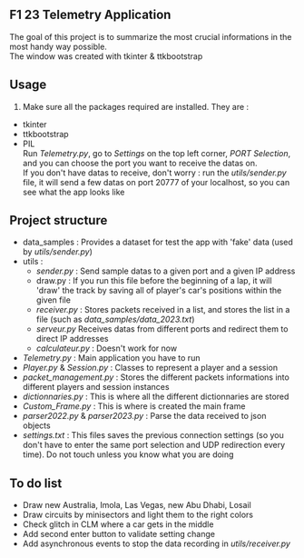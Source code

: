 ## F1 23 Telemetry Application

The goal of this project is to summarize the most crucial informations in the most handy way possible. \
The window was created with tkinter & ttkbootstrap

## Usage
1. Make sure all the packages required are installed. They are :
- tkinter
- ttkbootstrap
- PIL \
Run *Telemetry.py*, go to *Settings* on the top left corner, *PORT Selection*, and you can choose the port you want to receive the datas on. \
If you don't have datas to receive, don't worry : run the *utils/sender.py* file, it will send a few datas on port 20777 of your localhost, so you can see what the app looks like

## Project structure
* data_samples : Provides a dataset for test the app with 'fake' data (used by *utils/sender.py*)
* utils :
    * *sender.py* : Send sample datas to a given port and a given IP address
    * draw.py : If you run this file before the beginning of a lap, it will 'draw' the track by saving all of player's car's positions within the given file
    * *receiver.py* : Stores packets received in a list, and stores the list in a file (such as *data_samples/data_2023.txt*)
    * *serveur.py* Receives datas from different ports and redirect them to direct IP addresses
    * *calculateur.py* : Doesn't work for now
* *Telemetry.py* : Main application you have to run
* *Player.py* & *Session.py* : Classes to represent a player and a session
* *packet_management.py* : Stores the different packets informations into different players and session instances
* *dictionnaries.py* : This is where all the different dictionnaries are stored
* *Custom_Frame.py* : This is where is created the main frame
* *parser2022.py* & *parser2023.py* : Parse the data received to json objects
* *settings.txt* : This files saves the previous connection settings (so you don't have to enter the same port selection and UDP redirection every time). Do not touch unless you know what you are doing

## To do list
* Draw new Australia, Imola, Las Vegas, new Abu Dhabi, Losail
* Draw circuits by minisectors and light them to the right colors
* Check glitch in CLM where a car gets in the middle
* Add second enter button to validate setting change
* Add asynchronous events to stop the data recording in *utils/receiver.py*


